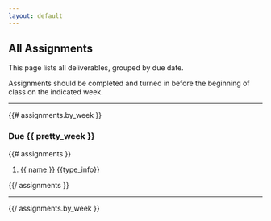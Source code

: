 ```yaml
---
layout: default
---
```


## All Assignments

This page lists all deliverables, grouped by due date.

Assignments should be completed and turned in before the beginning of class on
the indicated week.

----

{{# assignments.by_week }}
### Due {{ pretty_week }}

{{# assignments }}
1. [{{ name }}]({{{week_assigned}}}) {{type_info}}

{{/ assignments }}
<hr />
{{/ assignments.by_week }}

